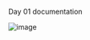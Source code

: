 Day 01 documentation

![image](https://github.com/user-attachments/assets/a3cc1fd4-76e7-4704-99ee-f3183b3ae5c0)
